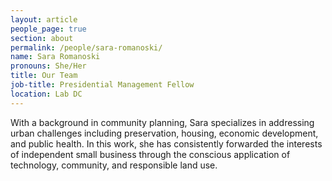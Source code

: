 ```yaml
---
layout: article
people_page: true
section: about
permalink: /people/sara-romanoski/
name: Sara Romanoski
pronouns: She/Her
title: Our Team
job-title: Presidential Management Fellow
location: Lab DC
---
```


With a background in community planning, Sara specializes in addressing urban challenges including preservation, housing, economic development, and public health. In this work, she has consistently forwarded the interests of independent small business through the conscious application of technology, community, and responsible land use. 
